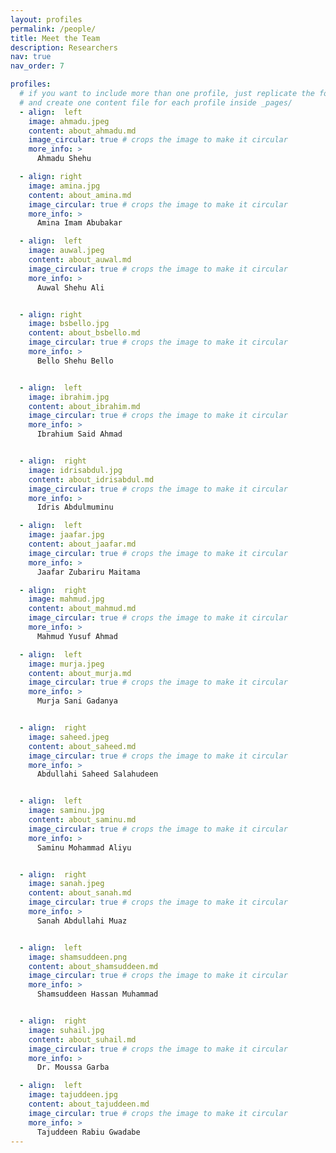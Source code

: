 ```yaml
---
layout: profiles
permalink: /people/
title: Meet the Team
description: Researchers
nav: true
nav_order: 7

profiles:
  # if you want to include more than one profile, just replicate the following block
  # and create one content file for each profile inside _pages/
  - align:  left
    image: ahmadu.jpeg
    content: about_ahmadu.md
    image_circular: true # crops the image to make it circular
    more_info: >
      Ahmadu Shehu

  - align: right
    image: amina.jpg
    content: about_amina.md
    image_circular: true # crops the image to make it circular
    more_info: >
      Amina Imam Abubakar

  - align:  left
    image: auwal.jpeg
    content: about_auwal.md
    image_circular: true # crops the image to make it circular
    more_info: >
      Auwal Shehu Ali


  - align: right
    image: bsbello.jpg
    content: about_bsbello.md
    image_circular: true # crops the image to make it circular
    more_info: >
      Bello Shehu Bello


  - align:  left
    image: ibrahim.jpg
    content: about_ibrahim.md
    image_circular: true # crops the image to make it circular
    more_info: >
      Ibrahium Said Ahmad


  - align:  right
    image: idrisabdul.jpg
    content: about_idrisabdul.md
    image_circular: true # crops the image to make it circular
    more_info: >
      Idris Abdulmuminu

  - align:  left
    image: jaafar.jpg
    content: about_jaafar.md
    image_circular: true # crops the image to make it circular
    more_info: >
      Jaafar Zubariru Maitama

  - align:  right
    image: mahmud.jpg
    content: about_mahmud.md
    image_circular: true # crops the image to make it circular
    more_info: >
      Mahmud Yusuf Ahmad

  - align:  left
    image: murja.jpeg
    content: about_murja.md
    image_circular: true # crops the image to make it circular
    more_info: >
      Murja Sani Gadanya


  - align:  right
    image: saheed.jpeg
    content: about_saheed.md
    image_circular: true # crops the image to make it circular
    more_info: >
      Abdullahi Saheed Salahudeen


  - align:  left
    image: saminu.jpg
    content: about_saminu.md
    image_circular: true # crops the image to make it circular
    more_info: >
      Saminu Mohammad Aliyu


  - align:  right
    image: sanah.jpeg
    content: about_sanah.md
    image_circular: true # crops the image to make it circular
    more_info: >
      Sanah Abdullahi Muaz


  - align:  left
    image: shamsuddeen.png
    content: about_shamsuddeen.md
    image_circular: true # crops the image to make it circular
    more_info: >
      Shamsuddeen Hassan Muhammad


  - align:  right
    image: suhail.jpg
    content: about_suhail.md
    image_circular: true # crops the image to make it circular
    more_info: >
      Dr. Moussa Garba

  - align:  left
    image: tajuddeen.jpg
    content: about_tajuddeen.md
    image_circular: true # crops the image to make it circular
    more_info: >
      Tajuddeen Rabiu Gwadabe
---
```

